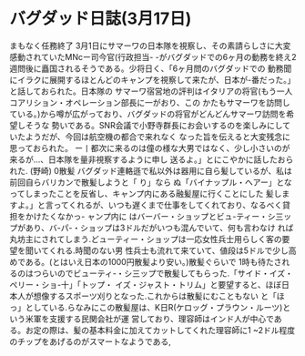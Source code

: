 # バグダッド日誌(3月17日)

まもなく任務終了
3月1日にサマーワの日本隊を視察し、その素請らしさに大変感動されていたMNcー司今官(行政担当-
-がバグダッドでの6ヶ月の動務を終え2週問後に矗国されるそうである。少将日く、「6ヶ月問のバグダッドでの
動務聞にイラクに展開するほとんどのキャンプを視察して来たが、日本が-番だった。」と話しておられた。日本隊の
サマーワ宿営地の評判はイタリアの将官(もう一人コアリション・オペレーション部長に一がおり、この
かたもサマーワを訪問している。)から噂が広がっており、バグダッドの将官がどんどんサマーワ訪問を希望しそうな
勢いである。SNR会議で小野寺群長にお会いするのを楽しみにしていたようだが、今回は航空機の都合で来れなく
なった旨を伝えると大変残念に思っておられた。
ー丨都次に来るのは僮の様な大男ではなく、少し小さいのが来るが…、日本隊を量非視察するように申し
送るよ。」とにこやかに話したおられた.
(野崎)
0散髪
バグダッド連輅遜で私以外は器用に自ら髪しているが、私は前回自らバリカンで散髪しようと「
り」なら
ぬ「バイナップル・ヘアー」となってしまったことを反省し、キャンプ内にある融髪屋に行くことにした
髪しますよ。」と言ってくれるが、いつも遅くまで仕事をしてくれており、なるべく貸担をかけたくなかっ-
ャンプ内に
はバーバー・ショップとビュ-ティー・シ三ップがあり、バ-パ-・ショップは3ドルだがいつも混んでいて、何も言わなけ
れば丸坊主にされてしまう.どューティー・ショップは一応女性兵士用らしく客の要望を聞いてくれる.時聞のない男
性兵士も流れて来ていて、値段は5ドルで少し高めである。(とはいえ日本の1000円散髪より安い。)散髪ぐらいで
1時も待たされるのはつらいのでビューティ-・シ三ップで散髪してもらった.「サイド・イズ・ペリー・ショ-十」「トップ・
イズ・ジャスト・トリム」と要望すると、ほぼ日本人が想像するスポーツ刈りとなった.これからは散髪にむこともない
と「ほっ」としている.らなみにこの散髪屋は、K日R(ケロッグ・プラウン・ルーツ)という米軍を支援する民関会社が運
営しており、理容師はインド人が中心である。お定の際は、髪の基本料金に加えてカットしてくれた理容師に1
~2ドル程度のチップをあげるのがスマートなようである,
